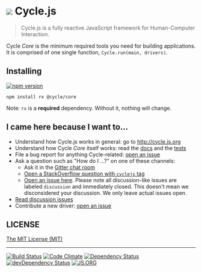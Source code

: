 <h1>
<img src="https://raw.github.com/cyclejs/cycle-core/master/logo.png" /> Cycle.js
</h1>

> Cycle.js is a fully reactive JavaScript framework for Human-Computer Interaction.

Cycle *Core* is the minimum required tools you need for building applications. It is comprised of one single function, `Cycle.run(main, drivers)`.

## Installing

[![npm version](https://badge.fury.io/js/%40cycle%2Fcore.svg)](http://badge.fury.io/js/%40cycle%2Fcore)

`npm install rx @cycle/core`

Note: `rx` is a **required** dependency. Without it, nothing will change.

## I came here because I want to...

- Understand how Cycle.js works in general: go to http://cycle.js.org
- Understand how Cycle *Core* itself works: read the [docs](https://github.com/cyclejs/cycle-core/blob/master/docs/api.md) and the [tests](https://github.com/cyclejs/cycle-core/tree/master/test)
- File a bug report for anything Cycle-related: [open an issue](https://github.com/cyclejs/cycle-core/issues/new)
- Ask a question such as "How do I ...?" on one of these channels:  
  - Ask it in the [Gitter chat room](https://gitter.im/cyclejs/cycle-core)
  - [Open a StackOverflow question with `cyclejs` tag](http://stackoverflow.com/questions/tagged/cyclejs) 
  - [Open an issue here](https://github.com/cyclejs/cycle-core/issues/new). Please note all discussion-like issues are labeled `discussion` and immediately closed. This doesn't mean we disconsidered your discussion. We only leave actual issues open.
- [Read discussion issues](https://github.com/cyclejs/cycle-core/issues?q=label%3Adiscussion+is%3Aclosed)
- Contribute a new driver: [open an issue](https://github.com/cyclejs/cycle-core/issues/new)

## LICENSE

[The MIT License (MIT)](https://github.com/cyclejs/cycle-core/blob/master/LICENSE)

- - -

[![Build Status](https://travis-ci.org/cyclejs/core.svg?branch=master)](https://travis-ci.org/cyclejs/core)
[![Code Climate](https://codeclimate.com/github/cyclejs/cycle-core/badges/gpa.svg)](https://codeclimate.com/github/cyclejs/cycle-core)
[![Dependency Status](https://david-dm.org/cyclejs/core.svg)](https://david-dm.org/cyclejs/core)
[![devDependency Status](https://david-dm.org/cyclejs/core/dev-status.svg)](https://david-dm.org/cyclejs/core#info=devDependencies)
[![JS.ORG](https://img.shields.io/badge/js.org-cycle-ffb400.svg?style=flat-square)](http://js.org)
